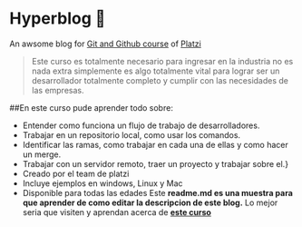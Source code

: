 # Hyperblog 💞
An awsome blog for [Git and Github course](https://platzi.com/cursos/git-github/) of [Platzi](https://platzi.com/home)
>Este curso es totalmente necesario para ingresar en la industria no es nada extra simplemente es algo totalmente vital para lograr ser un desarrollador totalmente completo y cumplir con las necesidades de las empresas.
>

##En este curso pude aprender todo sobre:
* Entender como funciona un flujo de trabajo de desarrolladores.
* Trabajar en un repositorio local, como usar los comandos.
* Identificar las ramas, como trabajar en cada una de ellas y como hacer un merge.
* Trabajar con un servidor remoto, traer un proyecto y trabajar sobre el.}
* Creado por el team de platzi
* Incluye ejemplos en windows, Linux y Mac
* Disponible para todas las edades
Este **readme.md es una muestra para que aprender de como editar la descripcion de este blog.** Lo mejor seria que visiten y aprendan acerca de [**este curso**](https://platzi.com/cursos/git-github/)
